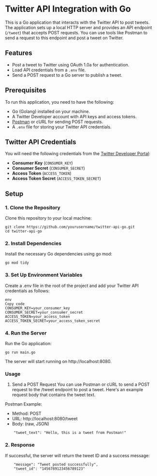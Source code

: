 # Twitter API Integration with Go

This is a Go application that interacts with the Twitter API to post tweets. The application sets up a local HTTP server and provides an API endpoint (`/tweet`) that accepts POST requests. You can use tools like Postman to send a request to this endpoint and post a tweet on Twitter.

## Features

- Post a tweet to Twitter using OAuth 1.0a for authentication.
- Load API credentials from a `.env` file.
- Send a POST request to a Go server to publish a tweet.

## Prerequisites

To run this application, you need to have the following:

- Go (Golang) installed on your machine.
- A Twitter Developer account with API keys and access tokens.
- [Postman](https://www.postman.com/downloads/) or cURL for sending POST requests.
- A `.env` file for storing your Twitter API credentials.

## Twitter API Credentials

You will need the following credentials from the [Twitter Developer Portal](https://developer.twitter.com/):

- **Consumer Key** (`CONSUMER_KEY`)
- **Consumer Secret** (`CONSUMER_SECRET`)
- **Access Token** (`ACCESS_TOKEN`)
- **Access Token Secret** (`ACCESS_TOKEN_SECRET`)


## Setup

### 1. Clone the Repository

Clone this repository to your local machine:

```
git clone https://github.com/yourusername/twitter-api-go.git
cd twitter-api-go
```

### 2. Install Dependencies
Install the necessary Go dependencies using go mod:

```
go mod tidy
```

### 3. Set Up Environment Variables
Create a .env file in the root of the project and add your Twitter API credentials as follows:

```
env
Copy code
CONSUMER_KEY=your_consumer_key
CONSUMER_SECRET=your_consumer_secret
ACCESS_TOKEN=your_access_token
ACCESS_TOKEN_SECRET=your_access_token_secret
```

### 4. Run the Server
Run the Go application:
```
go run main.go

```
The server will start running on http://localhost:8080.

### Usage
1. Send a POST Request
You can use Postman or cURL to send a POST request to the /tweet endpoint to post a tweet. Here's an example request body that contains the tweet text.

Postman Example:
- Method: POST
- URL: http://localhost:8080/tweet
- Body: (raw, JSON)
```
    "tweet_text": "Hello, this is a tweet from Postman!"
```

### 2. Response
If successful, the server will return the tweet ID and a success message:

```
    "message": "Tweet posted successfully",
    "tweet_id": "1456789123456789123"
```